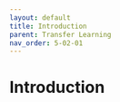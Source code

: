 ```yaml
---
layout: default
title: Introduction
parent: Transfer Learning
nav_order: 5-02-01
---
```


# Introduction
